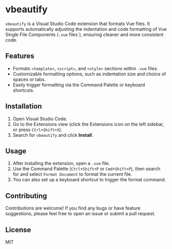 # vbeautify

`vbeautify` is a Visual Studio Code extension that formats Vue files. It supports automatically adjusting the indentation and code formatting of Vue Single File Components (`.vue` files`), ensuring cleaner and more consistent code.

## Features

- Formats `<template>`, `<script>`, and `<style>` sections within `.vue` files.
- Customizable formatting options, such as indentation size and choice of spaces or tabs.
- Easily trigger formatting via the Command Palette or keyboard shortcuts.

## Installation

1. Open Visual Studio Code.
2. Go to the Extensions view (click the Extensions icon on the left sidebar, or press `Ctrl+Shift+X`).
3. Search for `vbeautify` and click **Install**.

## Usage

1. After installing the extension, open a `.vue` file.
2. Use the Command Palette (`Ctrl+Shift+P` or `Cmd+Shift+P`), then search for and select `Format Document` to format the current file.
3. You can also set up a keyboard shortcut to trigger the format command.

## Contributing

Contributions are welcome! If you find any bugs or have feature suggestions, please feel free to open an issue or submit a pull request.

## License

MIT
